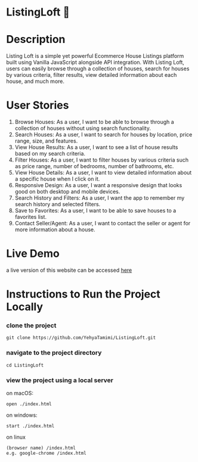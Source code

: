 # ListingLoft :house_with_garden:

# Description 
Listing Loft is a simple yet powerful Ecommerce House Listings platform built using Vanilla JavaScript alongside API integration. With Listing Loft, users can easily browse through a collection of houses, search for houses by various criteria, filter results, view detailed information about each house, and much more.


# User Stories
1. Browse Houses: As a user, I want to be able to browse through a collection of houses without using search functionality.
2. Search Houses: As a user, I want to search for houses by location, price range, size, and features.
3. View House Results: As a user, I want to see a list of house results based on my search criteria.
4. Filter Houses: As a user, I want to filter houses by various criteria such as price range, number of bedrooms, number of bathrooms, etc.
5. View House Details: As a user, I want to view detailed information about a specific house when I click on it.
6. Responsive Design: As a user, I want a responsive design that looks good on both desktop and mobile devices.
7. Search History and Filters: As a user, I want the app to remember my search history and selected filters.
8. Save to Favorites: As a user, I want to be able to save houses to a favorites list.
9. Contact Seller/Agent: As a user, I want to contact the seller or agent for more information about a house.

# Live Demo 
a live version of this website can be accessed [here](https://yehyatamimi.github.io/ListingLoft/)

# Instructions to Run the Project Locally

### clone the project
```
git clone https://github.com/YehyaTamimi/ListingLoft.git
```

### navigate to the project directory
```
cd ListingLoft
```

### view the project using a local server
on macOS:
```
open ./index.html
```

on windows:
```
start ./index.html
```

on linux
```
(browser name) /index.html
e.g. google-chrome /index.html
```
